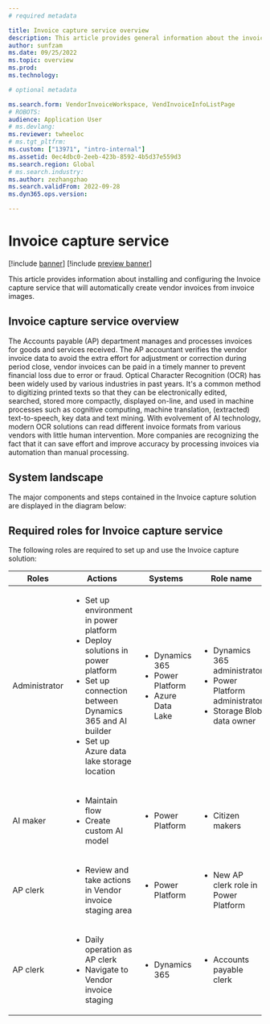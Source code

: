 ```yaml
---
# required metadata

title: Invoice capture service overview
description: This article provides general information about the invoice capture service. 
author: sunfzam
ms.date: 09/25/2022
ms.topic: overview
ms.prod: 
ms.technology: 

# optional metadata

ms.search.form: VendorInvoiceWorkspace, VendInvoiceInfoListPage
# ROBOTS: 
audience: Application User
# ms.devlang: 
ms.reviewer: twheeloc
# ms.tgt_pltfrm: 
ms.custom: ["13971", "intro-internal"]
ms.assetid: 0ec4dbc0-2eeb-423b-8592-4b5d37e559d3
ms.search.region: Global
# ms.search.industry: 
ms.author: zezhangzhao
ms.search.validFrom: 2022-09-28
ms.dyn365.ops.version: 

---
```


# Invoice capture service

[!include [banner](../includes/banner.md)]
[!include [preview banner](../includes/preview-banner.md)]

This article provides information about installing and configuring the Invoice capture service that will automatically create vendor invoices from invoice images.


## Invoice capture service overview 
The Accounts payable (AP) department manages and processes invoices for goods and services received. The AP accountant verifies the vendor invoice data to avoid the extra effort for adjustment or correction during period close, vendor invoices can be paid in a timely manner to prevent financial loss due to error or fraud. 
Optical Character Recognition (OCR) has been widely used by various industries in past years. It's a common method to digitizing printed texts so that they can be electronically edited, searched, stored more compactly, displayed on-line, and used in machine processes such as cognitive computing, machine translation, (extracted) text-to-speech, key data and text mining.
With evolvement of AI technology, modern OCR solutions can read different invoice formats from various vendors with little human intervention. More companies are recognizing the fact that it can save effort and improve accuracy by processing invoices via automation than manual processing.

 
## System landscape 
The major components and steps contained in the Invoice capture solution are displayed in the diagram below:

## Required roles for Invoice capture service

The following roles are required to set up and use the Invoice capture solution:

  | Roles                 | Actions | Systems| Role name | 
  |----------------------|----------|--------|------------|
  |Administrator|<ul><li>Set up environment in power platform</li><li>Deploy solutions in power platform</li><li>Set up connection between Dynamics 365 and AI builder</li><li>Set up Azure data lake storage location</li></ul>|<ul><li>Dynamics 365</li><li>Power Platform</li><li>Azure Data Lake</li></ul>|<ul><li>Dynamics 365 administrator</li><li>Power Platform administrator</li><li>Storage Blob data owner</li></ul>|
  |AI maker |<ul><li>Maintain flow</li><li>Create custom AI model</li></ul>|<ul><li>Power Platform</li></ul>| <ul><li>Citizen makers</li></ul>|
  |AP clerk |<ul><li>Review and take actions in Vendor invoice staging area</li><ul>|<ul><li>Power Platform</li></ul>|<ul><li>New AP clerk role in Power Platform</li></ul>|
  |AP clerk |<ul><li>Daily operation as AP clerk</li><li>Navigate to Vendor invoice staging</li></ul>|<ul><li>Dynamics 365</li></ul>|<ul><li>Accounts payable clerk</li></ul>|

